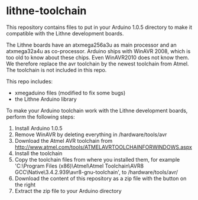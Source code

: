 lithne-toolchain
================
This repository contains files to put in your Arduino 1.0.5 directory to make it compatible with the Lithne development boards.

The Lithne boards have an atxmega256a3u as main processor and an atxmega32a4u as co-processor. 
Arduino ships with WinAVR 2008, which is too old to know about these chips. Even WinAVR2010 does not know them. 
We therefore replace the avr toolchain by the newest toolchain from Atmel. The toolchain is not included in this repo. 

This repo includes:
* xmegaduino files (modified to fix some bugs)
* the Lithne Arduino library


To make your Arduino toolchain work with the Lithne development boards, perform the following steps:

1. Install Arduino 1.0.5
2. Remove WinAVR by deleting everything in <arduino dir>/hardware/tools/avr
3. Download the Atmel AVR toolchain from http://www.atmel.com/tools/ATMELAVRTOOLCHAINFORWINDOWS.aspx
4. Install the toolchain
5. Copy the toolchain files from where you installed them, for example 'C:\Program Files (x86)\Atmel\Atmel Toolchain\AVR8 GCC\Native\3.4.2.939\avr8-gnu-toolchain', to <arduino dir>/hardware/tools/avr/
6. Download the content of this repository as a zip file with the button on the right
7. Extract the zip file to your Arduino directory

